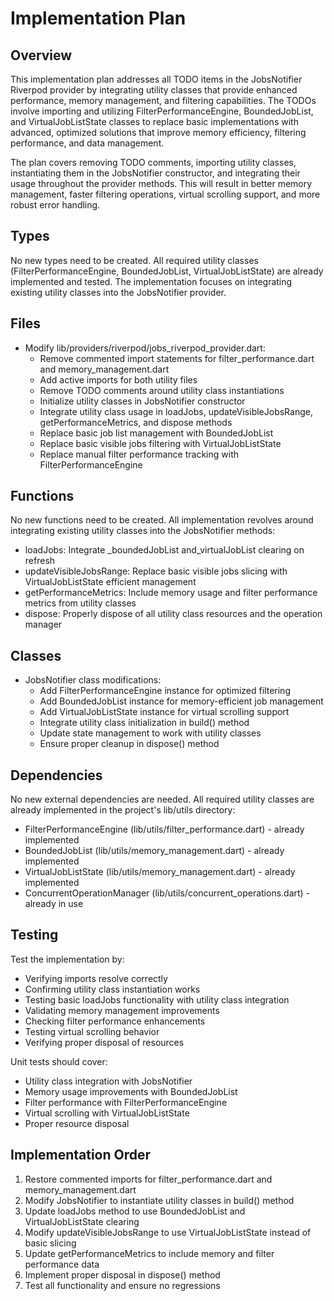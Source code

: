 # Implementation Plan

## Overview

This implementation plan addresses all TODO items in the JobsNotifier Riverpod provider by integrating utility classes that provide enhanced performance, memory management, and filtering capabilities. The TODOs involve importing and utilizing FilterPerformanceEngine, BoundedJobList, and VirtualJobListState classes to replace basic implementations with advanced, optimized solutions that improve memory efficiency, filtering performance, and data management.

The plan covers removing TODO comments, importing utility classes, instantiating them in the JobsNotifier constructor, and integrating their usage throughout the provider methods. This will result in better memory management, faster filtering operations, virtual scrolling support, and more robust error handling.

## Types

No new types need to be created. All required utility classes (FilterPerformanceEngine, BoundedJobList, VirtualJobListState) are already implemented and tested. The implementation focuses on integrating existing utility classes into the JobsNotifier provider.

## Files

- Modify lib/providers/riverpod/jobs_riverpod_provider.dart:
  - Remove commented import statements for filter_performance.dart and memory_management.dart
  - Add active imports for both utility files
  - Remove TODO comments around utility class instantiations
  - Initialize utility classes in JobsNotifier constructor
  - Integrate utility class usage in loadJobs, updateVisibleJobsRange, getPerformanceMetrics, and dispose methods
  - Replace basic job list management with BoundedJobList
  - Replace basic visible jobs filtering with VirtualJobListState
  - Replace manual filter performance tracking with FilterPerformanceEngine

## Functions

No new functions need to be created. All implementation revolves around integrating existing utility classes into the JobsNotifier methods:

- loadJobs: Integrate _boundedJobList and_virtualJobList clearing on refresh
- updateVisibleJobsRange: Replace basic visible jobs slicing with VirtualJobListState efficient management
- getPerformanceMetrics: Include memory usage and filter performance metrics from utility classes
- dispose: Properly dispose of all utility class resources and the operation manager

## Classes

- JobsNotifier class modifications:
  - Add FilterPerformanceEngine instance for optimized filtering
  - Add BoundedJobList instance for memory-efficient job management
  - Add VirtualJobListState instance for virtual scrolling support
  - Integrate utility class initialization in build() method
  - Update state management to work with utility classes
  - Ensure proper cleanup in dispose() method

## Dependencies

No new external dependencies are needed. All required utility classes are already implemented in the project's lib/utils directory:

- FilterPerformanceEngine (lib/utils/filter_performance.dart) - already implemented
- BoundedJobList (lib/utils/memory_management.dart) - already implemented
- VirtualJobListState (lib/utils/memory_management.dart) - already implemented
- ConcurrentOperationManager (lib/utils/concurrent_operations.dart) - already in use

## Testing

Test the implementation by:

- Verifying imports resolve correctly
- Confirming utility class instantiation works
- Testing basic loadJobs functionality with utility class integration
- Validating memory management improvements
- Checking filter performance enhancements
- Testing virtual scrolling behavior
- Verifying proper disposal of resources

Unit tests should cover:

- Utility class integration with JobsNotifier
- Memory usage improvements with BoundedJobList
- Filter performance with FilterPerformanceEngine
- Virtual scrolling with VirtualJobListState
- Proper resource disposal

## Implementation Order

1. Restore commented imports for filter_performance.dart and memory_management.dart
2. Modify JobsNotifier to instantiate utility classes in build() method
3. Update loadJobs method to use BoundedJobList and VirtualJobListState clearing
4. Modify updateVisibleJobsRange to use VirtualJobListState instead of basic slicing
5. Update getPerformanceMetrics to include memory and filter performance data
6. Implement proper disposal in dispose() method
7. Test all functionality and ensure no regressions
